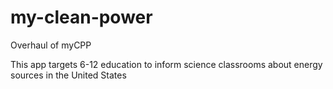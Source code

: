 # my-clean-power
Overhaul of myCPP


This app targets 6-12 education to inform science classrooms about energy sources in the United States
